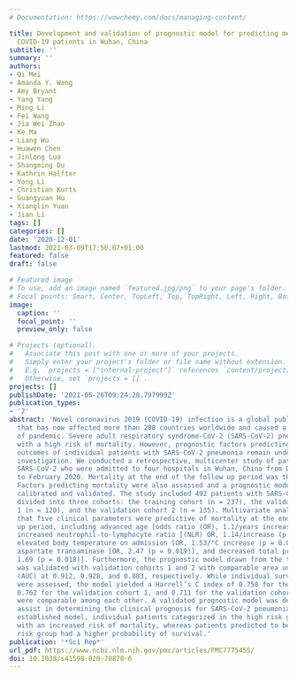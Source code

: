 ```yaml
---
# Documentation: https://wowchemy.com/docs/managing-content/

title: Development and validation of prognostic model for predicting mortality of
  COVID-19 patients in Wuhan, China
subtitle: ''
summary: ''
authors:
- Qi Mei
- Amanda Y. Wang
- Amy Bryant
- Yang Yang
- Ming Li
- Fei Wang
- Jia Wei Zhao
- Ke Ma
- Liang Wu
- Huawen Chen
- Jinlong Luo
- Shangming Du
- Kathrin Halfter
- Yong Li
- Christian Kurts
- Guangyuan Hu
- Xianglin Yuan
- Jian Li
tags: []
categories: []
date: '2020-12-01'
lastmod: 2021-03-09T17:50:07+01:00
featured: false
draft: false

# Featured image
# To use, add an image named `featured.jpg/png` to your page's folder.
# Focal points: Smart, Center, TopLeft, Top, TopRight, Left, Right, BottomLeft, Bottom, BottomRight.
image:
  caption: ''
  focal_point: ''
  preview_only: false

# Projects (optional).
#   Associate this post with one or more of your projects.
#   Simply enter your project's folder or file name without extension.
#   E.g. `projects = ["internal-project"]` references `content/project/deep-learning/index.md`.
#   Otherwise, set `projects = []`.
projects: []
publishDate: '2021-05-26T09:24:28.797999Z'
publication_types:
- '2'
abstract: 'Novel coronavirus 2019 (COVID-19) infection is a global public health issue,
  that has now affected more than 200 countries worldwide and caused a second wave
  of pandemic. Severe adult respiratory syndrome-CoV-2 (SARS-CoV-2) pneumonia is associated
  with a high risk of mortality. However, prognostic factors predicting poor clinical
  outcomes of individual patients with SARS-CoV-2 pneumonia remain under intensive
  investigation. We conducted a retrospective, multicenter study of patients with
  SARS-CoV-2 who were admitted to four hospitals in Wuhan, China from December 2019
  to February 2020. Mortality at the end of the follow up period was the primary outcome.
  Factors predicting mortality were also assessed and a prognostic model was developed,
  calibrated and validated. The study included 492 patients with SARS-CoV-2 who were
  divided into three cohorts: the training cohort (n = 237), the validation cohort
  1 (n = 120), and the validation cohort 2 (n = 135). Multivariate analysis showed
  that five clinical parameters were predictive of mortality at the end of follow
  up period, including advanced age [odds ratio (OR), 1.1/years increase (p textless 0.001)],
  increased neutrophil-to-lymphocyte ratio [(NLR) OR, 1.14/increase (p textless 0.001)],
  elevated body temperature on admission [OR, 1.53/°C increase (p = 0.005)], increased
  aspartate transaminase [OR, 2.47 (p = 0.019)], and decreased total protein [OR,
  1.69 (p = 0.018)]. Furthermore, the prognostic model drawn from the training cohort
  was validated with validation cohorts 1 and 2 with comparable area under curves
  (AUC) at 0.912, 0.928, and 0.883, respectively. While individual survival probabilities
  were assessed, the model yielded a Harrell’s C index of 0.758 for the training cohort,
  0.762 for the validation cohort 1, and 0.711 for the validation cohort 2, which
  were comparable among each other. A validated prognostic model was developed to
  assist in determining the clinical prognosis for SARS-CoV-2 pneumonia. Using this
  established model, individual patients categorized in the high risk group were associated
  with an increased risk of mortality, whereas patients predicted to be in the low
  risk group had a higher probability of survival.'
publication: '*Sci Rep*'
url_pdf: https://www.ncbi.nlm.nih.gov/pmc/articles/PMC7775455/
doi: 10.1038/s41598-020-78870-6
---
```

